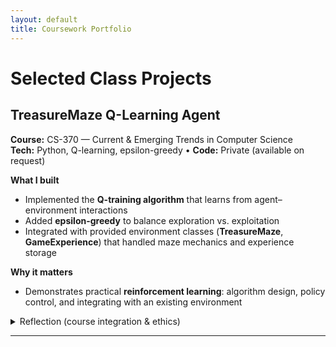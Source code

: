 ```yaml
---
layout: default
title: Coursework Portfolio
---
```


# Selected Class Projects

## TreasureMaze Q-Learning Agent
**Course:** CS-370 — Current & Emerging Trends in Computer Science  
**Tech:** Python, Q-learning, epsilon-greedy • **Code:** Private (available on request)

**What I built**
- Implemented the **Q-training algorithm** that learns from agent–environment interactions
- Added **epsilon-greedy** to balance exploration vs. exploitation
- Integrated with provided environment classes (**TreasureMaze**, **GameExperience**) that handled maze mechanics and experience storage

**Why it matters**
- Demonstrates practical **reinforcement learning**: algorithm design, policy control, and integrating with an existing environment

<details>
<summary>Reflection (course integration & ethics)</summary>

- **What code were you given? What code did you create yourself?**  
  In this project I was provided with foundational code that included the environment setup being the maze structure for the TreasureMaze and GameExperience classes. These classes handled the basic mechanics of the game environment such as how the agent interacts with the maze and how experiences are stored for later use. I provided the code responsible for the Q-training algorithm that defined how the agent learned from its interactions with the environment and updating it's memory. I also integrated the epsilon-greedy strategy to balance exploration and exploitation so the agent could learn how to navigate the maze to find the treasure.

- **What do computer scientists do and why does it matter?**  
  Computer scientists are problem solvers who use computational methods to find efficient solutions to complex problems. This involves not just coding but also understanding the underlying principles of computation, data management, and software design. It matters because they drive innovation by developing new algorithms, software, and technologies that push the boundaries of what is possible in fields like in this case artificial intelligence.

- **How do I approach a problem as a computer scientist?**  
  When approaching a problem as a computer scientist I try to follow a systematic process to ensure that the solution is both effective and efficient. This consists of understaning the clients requirements, planning out the design of the project, and then implementing a iterative product that has been throughly tested. If any feedback is given i try to go back and incorporate those changes.

- **What are my ethical responsibilities to the end user and the organization?**  
  My ethical responsibilties to end users and the orginization would be to use secure and transparent methods for processing data. If data isn’t handled responsibly, either the company itself could exploit its customers, or a bad actor could cause a breach. To address this, I would advocate for complete transparency with users about their data, provide an easy and effective way for them to opt out of data usage, and employ robust security measures to store and encrypt user information.

</details>

---
